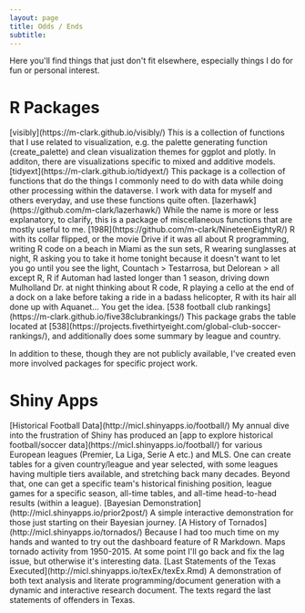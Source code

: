 ```yaml
---
layout: page
title: Odds / Ends
subtitle:
---
```


Here you'll find things that just don't fit elsewhere, especially things I do for fun or personal interest. 


# R Packages


<span itemscope itemtype ="http://schema.org/WebApplication">
[<span itemprop="name">visibly</span>](https://m-clark.github.io/visibly/)     
<span itemprop="description">
This is a collection of functions that I use related to visualization, e.g. the palette generating function (create_palette) and clean visualization themes for ggplot and plotly.  In additon, there are visualizations specific to mixed and additive models.
</span>
</span>


<span itemscope itemtype ="http://schema.org/WebApplication">
[<span itemprop="name">tidyext</span>](https://m-clark.github.io/tidyext/)     
<span itemprop="description">
This package is a collection of functions that do the things I commonly need to do with data while doing other processing within the dataverse. I work with data for myself and others everyday, and use these functions quite often.
</span>
</span>


<span itemscope itemtype ="http://schema.org/WebApplication">
[<span itemprop="name">lazerhawk</span>](https://github.com/m-clark/lazerhawk/)     
<span itemprop="description">
While the name is more or less explanatory, to clarify, this is a package of miscellaneous functions that are mostly useful to me. 
</span>
</span>


<span itemscope itemtype ="http://schema.org/WebApplication">
[<span itemprop="name">198R</span>](https://github.com/m-clark/NineteenEightyR/)     
<span itemprop="description">
R with its collar flipped, or the movie Drive if it was all about R programming, writing R code on a beach in Miami as the sun sets, R wearing sunglasses at night, R asking you to take it home tonight because it doesn't want to let you go until you see the light, Countach > Testarrosa, but Delorean > all except R, R if Automan had lasted longer than 1 season, driving down Mulholland Dr. at night thinking about R code, R playing a cello at the end of a dock on a lake before taking a ride in a badass helicopter, R with its hair all done up with Aquanet... You get the idea. 
</span>
</span>


<span itemscope itemtype ="http://schema.org/WebApplication">
[<span itemprop="name">538 football club rankings</span>](https://m-clark.github.io/five38clubrankings/)     
<span itemprop="description">
This package grabs the table located at [538](https://projects.fivethirtyeight.com/global-club-soccer-rankings/), and additionally does some summary by league and country. 
</span>
</span>


In addition to these, though they are not publicly available, I've created even more involved packages for specific project work.

# Shiny Apps

<span itemscope itemtype ="http://schema.org/WebApplication">
[<span itemprop="name">Historical Football Data</span>](http://micl.shinyapps.io/football/)     
<span itemprop="description">My annual dive into the frustration of Shiny has produced an [app to explore historical football/soccer data](https://micl.shinyapps.io/football/) for various European leagues (<span itemprop="keywords">Premier</span>, <span itemprop="keywords">La Liga</span>, <span itemprop="keywords">Serie A</span> etc.) and <span itemprop="keywords">MLS</span>. One can create tables for a given country/league and year selected, with some leagues having multiple tiers available, and stretching back many decades.  Beyond that, one can get a specific team's historical finishing position, league games for a specific season, all-time tables, and all-time head-to-head results (within a league).
</span>
</span>


<span itemscope itemtype ="http://schema.org/WebApplication">
[<span itemprop="name">Bayesian Demonstration</span>](http://micl.shinyapps.io/prior2post/)     
<span itemprop="description">A simple interactive demonstration for those just starting on their <span itemprop="keywords">Bayesian</span> journey.
</span>
</span>

<span itemscope itemtype ="http://schema.org/WebApplication">
[<span itemprop="name">A History of Tornados</span>](http://micl.shinyapps.io/tornados/)     
<span itemprop="description">Because I had too much time on my hands and wanted to try out the <span itemprop="keywords">dashboard</span> feature of <span itemprop="keywords">R Markdown</span>.  Maps <span itemprop="keywords">tornado</span> activity from 1950-2015.  At some point I'll go back and fix the lag issue, but otherwise it's interesting data.
</span>
</span>

<span itemscope itemtype ="http://schema.org/ScholarlyArticle http://schema.org/TechArticle">
[<span itemprop="name">Last Statements of the Texas Executed</span>](http://micl.shinyapps.io/texEx/texEx.Rmd)     
<span itemprop="description">A demonstration of both <span itemprop="keywords">text analysis</span> and <span itemprop="keywords">literate programming</span>/document generation with a dynamic and interactive research document. The texts regard the last statements of offenders in Texas.
</span>
</span>